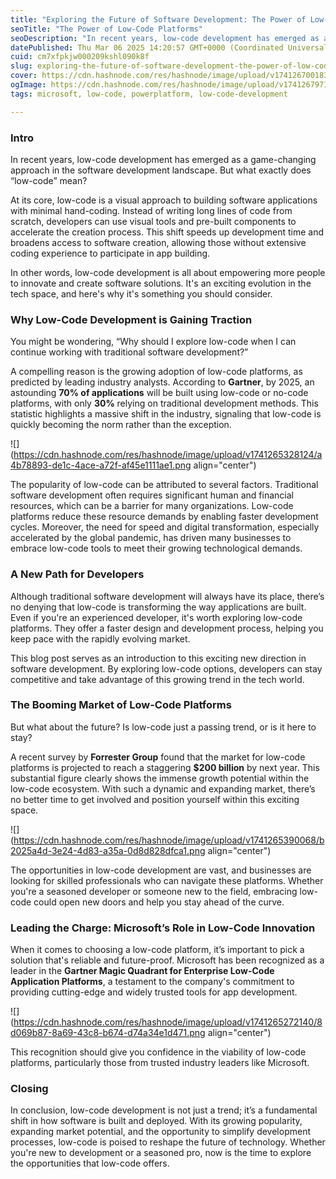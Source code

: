 ```yaml
---
title: "Exploring the Future of Software Development: The Power of Low-Code Platforms"
seoTitle: "The Power of Low-Code Platforms"
seoDescription: "In recent years, low-code development has emerged as a game-changing approach in the software development landscape. But what exactly does “low-code” mean?"
datePublished: Thu Mar 06 2025 14:20:57 GMT+0000 (Coordinated Universal Time)
cuid: cm7xfpkjw000209kshl090k8f
slug: exploring-the-future-of-software-development-the-power-of-low-code-platforms
cover: https://cdn.hashnode.com/res/hashnode/image/upload/v1741267001835/8d298216-e29c-4a25-afa9-91afb15ec050.png
ogImage: https://cdn.hashnode.com/res/hashnode/image/upload/v1741267971725/c7308c2d-dc5c-4899-9fa8-6ef55a1da4eb.png
tags: microsoft, low-code, powerplatform, low-code-development

---
```


### **Intro**

In recent years, low-code development has emerged as a game-changing approach in the software development landscape. But what exactly does “low-code” mean?

At its core, low-code is a visual approach to building software applications with minimal hand-coding. Instead of writing long lines of code from scratch, developers can use visual tools and pre-built components to accelerate the creation process. This shift speeds up development time and broadens access to software creation, allowing those without extensive coding experience to participate in app building.

In other words, low-code development is all about empowering more people to innovate and create software solutions. It's an exciting evolution in the tech space, and here's why it's something you should consider.

### Why Low-Code Development is Gaining Traction

You might be wondering, “Why should I explore low-code when I can continue working with traditional software development?”

A compelling reason is the growing adoption of low-code platforms, as predicted by leading industry analysts. According to **Gartner**, by 2025, an astounding **70% of applications** will be built using low-code or no-code platforms, with only **30%** relying on traditional development methods. This statistic highlights a massive shift in the industry, signaling that low-code is quickly becoming the norm rather than the exception.

![](https://cdn.hashnode.com/res/hashnode/image/upload/v1741265328124/a4b78893-de1c-4ace-a72f-af45e1111ae1.png align="center")

The popularity of low-code can be attributed to several factors. Traditional software development often requires significant human and financial resources, which can be a barrier for many organizations. Low-code platforms reduce these resource demands by enabling faster development cycles. Moreover, the need for speed and digital transformation, especially accelerated by the global pandemic, has driven many businesses to embrace low-code tools to meet their growing technological demands.

### A New Path for Developers

Although traditional software development will always have its place, there’s no denying that low-code is transforming the way applications are built. Even if you're an experienced developer, it's worth exploring low-code platforms. They offer a faster design and development process, helping you keep pace with the rapidly evolving market.

This blog post serves as an introduction to this exciting new direction in software development. By exploring low-code options, developers can stay competitive and take advantage of this growing trend in the tech world.

### The Booming Market of Low-Code Platforms

But what about the future? Is low-code just a passing trend, or is it here to stay?

A recent survey by **Forrester Group** found that the market for low-code platforms is projected to reach a staggering **$200 billion** by next year. This substantial figure clearly shows the immense growth potential within the low-code ecosystem. With such a dynamic and expanding market, there’s no better time to get involved and position yourself within this exciting space.

![](https://cdn.hashnode.com/res/hashnode/image/upload/v1741265390068/b2025a4d-3e24-4d83-a35a-0d8d828dfca1.png align="center")

The opportunities in low-code development are vast, and businesses are looking for skilled professionals who can navigate these platforms. Whether you're a seasoned developer or someone new to the field, embracing low-code could open new doors and help you stay ahead of the curve.

### Leading the Charge: Microsoft’s Role in Low-Code Innovation

When it comes to choosing a low-code platform, it’s important to pick a solution that's reliable and future-proof. Microsoft has been recognized as a leader in the **Gartner Magic Quadrant for Enterprise Low-Code Application Platforms**, a testament to the company's commitment to providing cutting-edge and widely trusted tools for app development.

![](https://cdn.hashnode.com/res/hashnode/image/upload/v1741265272140/8d069b87-8a69-43c8-b674-d74a34e1d471.png align="center")

This recognition should give you confidence in the viability of low-code platforms, particularly those from trusted industry leaders like Microsoft.

### Closing

In conclusion, low-code development is not just a trend; it’s a fundamental shift in how software is built and deployed. With its growing popularity, expanding market potential, and the opportunity to simplify development processes, low-code is poised to reshape the future of technology. Whether you're new to development or a seasoned pro, now is the time to explore the opportunities that low-code offers.